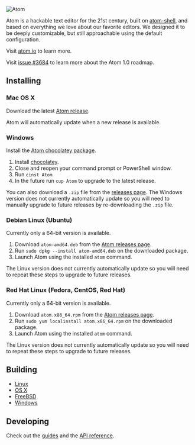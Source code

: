 ![Atom](https://cloud.githubusercontent.com/assets/72919/2874231/3af1db48-d3dd-11e3-98dc-6066f8bc766f.png)

Atom is a hackable text editor for the 21st century, built on [atom-shell](http://github.com/atom/atom-shell), and based on everything we love about our favorite editors. We designed it to be deeply customizable, but still approachable using the default configuration.

Visit [atom.io](https://atom.io) to learn more.

Visit [issue #3684](https://github.com/atom/atom/issues/3684) to learn more
about the Atom 1.0 roadmap.

## Installing

### Mac OS X

Download the latest [Atom release](https://github.com/atom/atom/releases/latest).

Atom will automatically update when a new release is available.

### Windows

Install the [Atom chocolatey package](https://chocolatey.org/packages/Atom).

1. Install [chocolatey](https://chocolatey.org).
2. Close and reopen your command prompt or PowerShell window.
3. Run `cinst Atom`
4. In the future run `cup Atom` to upgrade to the latest release.

You can also download a `.zip` file from the [releases page](https://github.com/atom/atom/releases/latest).
The Windows version does not currently automatically update so you will need to
manually upgrade to future releases by re-downloading the `.zip` file.

### Debian Linux (Ubuntu)

Currently only a 64-bit version is available.

1. Download `atom-amd64.deb` from the [Atom releases page](https://github.com/atom/atom/releases/latest).
2. Run `sudo dpkg --install atom-amd64.deb` on the downloaded package.
3. Launch Atom using the installed `atom` command.

The Linux version does not currently automatically update so you will need to
repeat these steps to upgrade to future releases.

### Red Hat Linux (Fedora, CentOS, Red Hat)

Currently only a 64-bit version is available.

1. Download `atom.x86_64.rpm` from the [Atom releases page](https://github.com/atom/atom/releases/latest).
2. Run `sudo yum localinstall atom.x86_64.rpm` on the downloaded package.
3. Launch Atom using the installed `atom` command.

The Linux version does not currently automatically update so you will need to
repeat these steps to upgrade to future releases.

## Building

* [Linux](docs/build-instructions/linux.md)
* [OS X](docs/build-instructions/os-x.md)
* [FreeBSD](docs/build-instructions/freebsd.md)
* [Windows](docs/build-instructions/windows.md)

## Developing

Check out the [guides](https://atom.io/docs/latest) and the [API reference](https://atom.io/docs/api).
